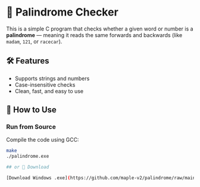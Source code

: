 # 🧠 Palindrome Checker

This is a simple C program that checks whether a given word or number is a **palindrome** — meaning it reads the same forwards and backwards (like `madam`, `121`, or `racecar`).

## 🛠️ Features

- Supports strings and numbers
- Case-insensitive checks
- Clean, fast, and easy to use

## 🚀 How to Use

### Run from Source
Compile the code using GCC:

```bash
make
./palindrome.exe

## or 🔽 Download

[Download Windows .exe](https://github.com/maple-v2/palindrome/raw/main/palindrome.exe)


